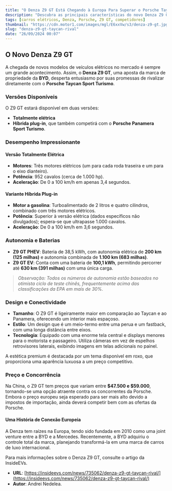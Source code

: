 ```yaml
---
title: "O Denza Z9 GT Está Chegando à Europa Para Superar o Porsche Taycan"
description: "Descubra as principais características do novo Denza Z9 GT que promete competir com o Porsche Taycan e Panamera na Europa."
tags: [carros elétricos, Denza, Porsche, Z9 GT, competidores]
thumbnail: "https://cdn.motor1.com/images/mgl/E6xxVw/s3/denza-z9-gt.jpg"
slug: "denza-z9-gt-taycan-rival"
date: "26/09/2024 00:07"
---
```


## O Novo Denza Z9 GT

A chegada de novos modelos de veículos elétricos no mercado é sempre um grande acontecimento. Assim, o **Denza Z9 GT**, uma aposta da marca de propriedade da **BYD**, desperta entusiasmo por suas promessas de rivalizar diretamente com o **Porsche Taycan Sport Turismo**.

### Versões Disponíveis

O Z9 GT estará disponível em duas versões:
- **Totalmente elétrica**
- **Híbrida plug-in**, que também competirá com o **Porsche Panamera Sport Turismo**.

### Desempenho Impressionante

#### Versão Totalmente Elétrica

- **Motores**: Três motores elétricos (um para cada roda traseira e um para o eixo dianteiro).
- **Potência**: 952 cavalos (cerca de 1.000 hp).
- **Aceleração**: De 0 a 100 km/h em apenas 3,4 segundos.

#### Variante Híbrida Plug-in

- **Motor a gasolina**: Turboalimentado de 2 litros e quatro cilindros, combinado com três motores elétricos.
- **Potência**: Superior à versão elétrica (dados específicos não divulgados); espera-se que ultrapasse 1.000 cavalos.
- **Aceleração**: De 0 a 100 km/h em 3,6 segundos.

### Autonomia e Baterias

- **Z9 GT PHEV**: Bateria de 38,5 kWh, com autonomia elétrica de **200 km (125 milhas)** e autonomia combinada de **1.100 km (683 milhas)**.
- **Z9 GT EV**: Conta com uma bateria de **100,1 kWh**, permitindo percorrer até **630 km (391 milhas)** com uma única carga. 

> *Observação: Todos os números de autonomia estão baseados no otimista ciclo de teste chinês, frequentemente acima das classificações da EPA em mais de 30%.*

### Design e Conectividade

- **Tamanho**: O Z9 GT é ligeiramente maior em comparação ao Taycan e ao Panamera, oferecendo um interior mais espaçoso.
- **Estilo**: Um design que é um meio-termo entre uma perua e um fastback, com uma longa distância entre eixos.
- **Tecnologia**: Equipado com uma enorme tela central e displays menores para o motorista e passageiro. Utiliza câmeras em vez de espelhos retrovisores laterais, exibindo imagens em telas adicionais no painel.

A estética premium é destacada por um tema disponível em roxo, que proporciona uma aparência luxuosa a um preço competitivo.

### Preço e Concorrência

Na China, o Z9 GT tem preços que variam entre **$47.500 e $59.000**, tornando-se uma opção atraente contra os concorrentes da Porsche. Embora o preço europeu seja esperado para ser mais alto devido a impostos de importação, ainda deverá competir bem com as ofertas da Porsche.

#### Uma História de Conexão Europeia

A Denza tem raízes na Europa, tendo sido fundada em 2010 como uma joint venture entre a BYD e a Mercedes. Recentemente, a BYD adquiriu o controle total da marca, planejando transformá-la em uma marca de carros de luxo internacional.

Para mais informações sobre o Denza Z9 GT, consulte o artigo da InsideEVs. 
- **URL**: [https://insideevs.com/news/735062/denza-z9-gt-taycan-rival/](https://insideevs.com/news/735062/denza-z9-gt-taycan-rival/) 
- **Autor**: Andrei Nedelea.